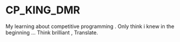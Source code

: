 # CP_KING_DMR
My learning about competitive programming . Only think i knew in the beginning ... Think brilliant , Translate.
